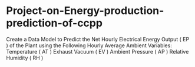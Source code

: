 # Project-on-Energy-production-prediction-of-ccpp
Create a Data Model to Predict the Net Hourly Electrical Energy Output ( EP ) of the Plant using the Following Hourly Average Ambient Variables:  
Temperature ( AT ) 
Exhaust Vacuum ( EV )
Ambient Pressure ( AP )
Relative Humidity ( RH )
